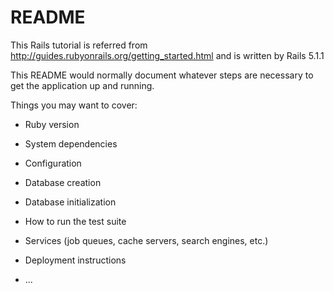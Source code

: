 # README
This Rails tutorial is referred from http://guides.rubyonrails.org/getting_started.html and is written by Rails 5.1.1

This README would normally document whatever steps are necessary to get the
application up and running.

Things you may want to cover:

* Ruby version

* System dependencies

* Configuration

* Database creation

* Database initialization

* How to run the test suite

* Services (job queues, cache servers, search engines, etc.)

* Deployment instructions

* ...
